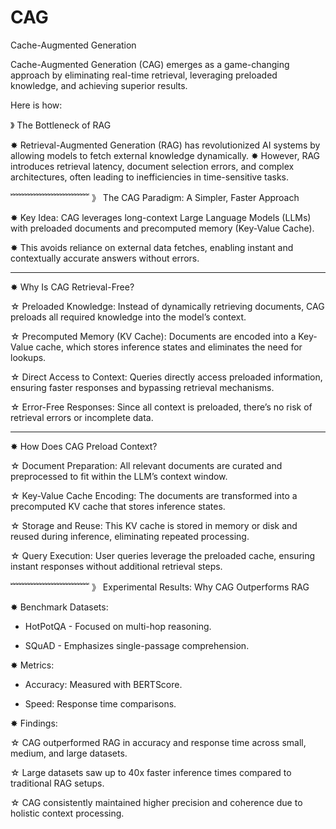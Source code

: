 # CAG
Cache-Augmented Generation


Cache-Augmented Generation (CAG) emerges as a game-changing approach by eliminating real-time retrieval, leveraging preloaded knowledge, and achieving superior results.

Here is how:

》 The Bottleneck of RAG

✸ Retrieval-Augmented Generation (RAG) has revolutionized AI systems by allowing models to fetch external knowledge dynamically. ✸ However, RAG introduces retrieval latency, document selection errors, and complex architectures, often leading to inefficiencies in time-sensitive tasks.

﹌﹌﹌﹌﹌﹌﹌﹌﹌
》 The CAG Paradigm: A Simpler, Faster Approach

✸ Key Idea: CAG leverages long-context Large Language Models (LLMs) with preloaded documents and precomputed memory (Key-Value Cache). 

✸ This avoids reliance on external data fetches, enabling instant and contextually accurate answers without errors.

---------
✸ Why Is CAG Retrieval-Free?

☆ Preloaded Knowledge: Instead of dynamically retrieving documents, CAG preloads all required knowledge into the model’s context.

☆ Precomputed Memory (KV Cache): Documents are encoded into a Key-Value cache, which stores inference states and eliminates the need for lookups.

☆ Direct Access to Context: Queries directly access preloaded information, ensuring faster responses and bypassing retrieval mechanisms.

☆ Error-Free Responses: Since all context is preloaded, there’s no risk of retrieval errors or incomplete data.

----------
✸ How Does CAG Preload Context?

☆ Document Preparation: All relevant documents are curated and preprocessed to fit within the LLM’s context window.

☆ Key-Value Cache Encoding: The documents are transformed into a precomputed KV cache that stores inference states.

☆ Storage and Reuse: This KV cache is stored in memory or disk and reused during inference, eliminating repeated processing.

☆ Query Execution: User queries leverage the preloaded cache, ensuring instant responses without additional retrieval steps.

﹌﹌﹌﹌﹌﹌﹌﹌﹌
》 Experimental Results: Why CAG Outperforms RAG

✸ Benchmark Datasets:

- HotPotQA - Focused on multi-hop reasoning.

- SQuAD - Emphasizes single-passage comprehension.

✸ Metrics:

- Accuracy: Measured with BERTScore.

- Speed: Response time comparisons.

✸ Findings:

☆ CAG outperformed RAG in accuracy and response time across small, medium, and large datasets.

☆ Large datasets saw up to 40x faster inference times compared to traditional RAG setups.

☆ CAG consistently maintained higher precision and coherence due to holistic context processing.

